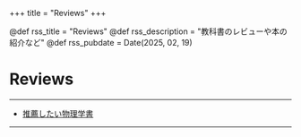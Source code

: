 +++
title = "Reviews"
+++

@def rss_title = "Reviews"
@def rss_description = "教科書のレビューや本の紹介など"
@def rss_pubdate = Date(2025, 02, 19)

# Reviews

---

* [推薦したい物理学書](/Reviews/physical_books/)

---